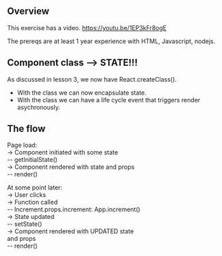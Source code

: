 ## Overview

This exercise has a video. https://youtu.be/1EP3kFr8ogE

The prereqs are at least 1 year experience with HTML, Javascript, nodejs.

## Component class --> STATE!!!

As discussed in lesson 3, we now have React.createClass().

- With the class we can now encapsulate state.
- With the class we can have a life cycle event that triggers render asychronously.

## The flow

Page load:  
-> Component initiated with some state  
   -- getInitialState()  
-> Component rendered with state and props  
   -- render()  
  
At some point later:  
-> User clicks  
-> Function called  
   -- Increment.props.increment: App.increment()  
-> State updated  
   -- setState()  
-> Component rendered with UPDATED state  
   and props  
   -- render()  
